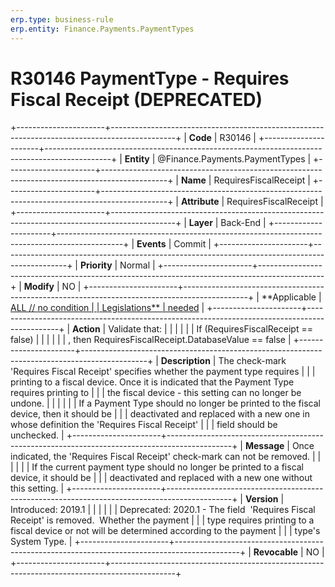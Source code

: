 ```yaml
---
erp.type: business-rule
erp.entity: Finance.Payments.PaymentTypes
---
```


# R30146 PaymentType - Requires Fiscal Receipt (DEPRECATED)
+----------------------+----------------------------------------------------------------------------------------------+
| **Code**             | R30146                                                                                       |
+----------------------+----------------------------------------------------------------------------------------------+
| **Entity**           | @Finance.Payments.PaymentTypes                                                                                  |
+----------------------+----------------------------------------------------------------------------------------------+
| **Name**             | RequiresFiscalReceipt                                                                        |
+----------------------+----------------------------------------------------------------------------------------------+
| **Attribute**        | RequiresFiscalReceipt                                                                        |
+----------------------+----------------------------------------------------------------------------------------------+
| **Layer**            | Back-End                                                                                     |
+----------------------+----------------------------------------------------------------------------------------------+
| **Events**           | Commit                                                                                       |
+----------------------+----------------------------------------------------------------------------------------------+
| **Priority**         | Normal                                                                                       |
+----------------------+----------------------------------------------------------------------------------------------+
| **Modify**           | NO                                                                                           |
+----------------------+----------------------------------------------------------------------------------------------+
| **Applicable         | [ALL // no condition                                                                         |
| Legislations**       | needed](https://confluence.erp.net/display/techdoc/Country+Specific+Functionality)           |
+----------------------+----------------------------------------------------------------------------------------------+
| **Action**           | Validate that:                                                                               |
|                      |                                                                                              |
|                      | If (RequiresFiscalReceipt == false)                                                          |
|                      |                                                                                              |
|                      | , then RequiresFiscalReceipt.DatabaseValue == false                                          |
+----------------------+----------------------------------------------------------------------------------------------+
| **Description**      | The check-mark \'Requires Fiscal Receipt\' specifies whether the payment type requires       |
|                      | printing to а fiscal device. Once it is indicated that the Payment Type requires printing to |
|                      | the fiscal device - this setting can no longer be undone.                                    |
|                      |                                                                                              |
|                      | If a Payment Type should no longer be printed to the fiscal device, then it should be        |
|                      | deactivated and replaced with a new one in whose definition the \'Requires Fiscal Receipt\'  |
|                      | field should be unchecked.                                                                   |
+----------------------+----------------------------------------------------------------------------------------------+
| **Message**          | Once indicated, the \'Requires Fiscal Receipt\' check-mark can not be removed.               |
|                      |                                                                                              |
|                      | If the current payment type should no longer be printed to a fiscal device, it should be     |
|                      | deactivated and replaced with a new one without this setting.                                |
+----------------------+----------------------------------------------------------------------------------------------+
| **Version**          | Introduced: 2019.1                                                                           |
|                      |                                                                                              |
|                      | Deprecated: 2020.1 - The field  \'Requires Fiscal Receipt\' is removed.  Whether the payment |
|                      | type requires printing to а fiscal device or not will be determined according to the payment |
|                      | type\'s System Type.                                                                         |
+----------------------+----------------------------------------------------------------------------------------------+
| **Revocable**        | NO                                                                                           |
+----------------------+----------------------------------------------------------------------------------------------+

  

  

  
